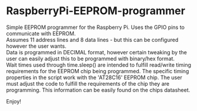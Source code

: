 # RaspberryPi-EEPROM-programmer
Simple EEPROM programmer for the Raspberry Pi. Uses the GPIO pins to communicate with EEPROM. \
Assumes 11 address lines and 8 data lines - but this can be configured however the user wants. \
Data is programmed in DECIMAL format, however certain tweaking by the user can easily adjust this to be programmed with binary/hex format. \
Wait times used through time.sleep() are intended to fulfill read/write timing requirements for the EEPROM chip being programmed. The specific timing properties in the script work with the 'AT28C16' EEPROM chip. The user must adjust the code to fulfill the requirements of the chip they are programming. This information can be easily found on the chips datasheet.

Enjoy!
